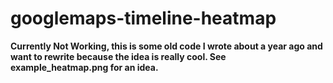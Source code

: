 # googlemaps-timeline-heatmap

**Currently Not Working, this is some old code I wrote about a year ago and want to rewrite because the idea is really cool. See example_heatmap.png for an idea.**
